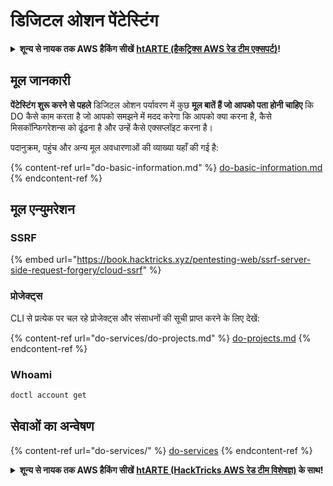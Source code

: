 # डिजिटल ओशन पेंटेस्टिंग

<details>

<summary><strong>शून्य से नायक तक AWS हैकिंग सीखें</strong> <a href="https://training.hacktricks.xyz/courses/arte"><strong>htARTE (हैकट्रिक्स AWS रेड टीम एक्सपर्ट)</strong></a><strong>!</strong></summary>

हैकट्रिक्स का समर्थन करने के अन्य तरीके:

* यदि आप चाहते हैं कि आपकी **कंपनी का विज्ञापन हैकट्रिक्स में दिखाई दे** या **हैकट्रिक्स को PDF में डाउनलोड करें**, तो [**सब्सक्रिप्शन प्लान्स**](https://github.com/sponsors/carlospolop) देखें!
* [**आधिकारिक PEASS & हैकट्रिक्स स्वैग**](https://peass.creator-spring.com) प्राप्त करें
* [**The PEASS Family**](https://opensea.io/collection/the-peass-family) की खोज करें, हमारा विशेष [**NFTs**](https://opensea.io/collection/the-peass-family) संग्रह
* 💬 [**Discord group**](https://discord.gg/hRep4RUj7f) में **शामिल हों** या [**telegram group**](https://t.me/peass) में या **Twitter** पर 🐦 [**@carlospolopm**](https://twitter.com/carlospolopm) को **फॉलो करें**.
* [**HackTricks**](https://github.com/carlospolop/hacktricks) और [**HackTricks Cloud**](https://github.com/carlospolop/hacktricks-cloud) github repos में PRs सबमिट करके अपनी हैकिंग ट्रिक्स साझा करें.

</details>

## मूल जानकारी

**पेंटेस्टिंग शुरू करने से पहले** डिजिटल ओशन पर्यावरण में कुछ **मूल बातें हैं जो आपको पता होनी चाहिए** कि DO कैसे काम करता है जो आपको समझने में मदद करेगा कि आपको क्या करना है, कैसे मिसकॉन्फिगरेशन्स को ढूंढना है और उन्हें कैसे एक्सप्लॉइट करना है।

पदानुक्रम, पहुंच और अन्य मूल अवधारणाओं की व्याख्या यहाँ की गई है:

{% content-ref url="do-basic-information.md" %}
[do-basic-information.md](do-basic-information.md)
{% endcontent-ref %}

## मूल एन्युमरेशन

### SSRF

{% embed url="https://book.hacktricks.xyz/pentesting-web/ssrf-server-side-request-forgery/cloud-ssrf" %}

### प्रोजेक्ट्स

CLI से प्रत्येक पर चल रहे प्रोजेक्ट्स और संसाधनों की सूची प्राप्त करने के लिए देखें:

{% content-ref url="do-services/do-projects.md" %}
[do-projects.md](do-services/do-projects.md)
{% endcontent-ref %}

### Whoami
```bash
doctl account get
```
## सेवाओं का अन्वेषण

{% content-ref url="do-services/" %}
[do-services](do-services/)
{% endcontent-ref %}

<details>

<summary><strong>शून्य से नायक तक AWS हैकिंग सीखें</strong> <a href="https://training.hacktricks.xyz/courses/arte"><strong>htARTE (HackTricks AWS रेड टीम विशेषज्ञ)</strong></a><strong> के साथ!</strong></summary>

HackTricks का समर्थन करने के अन्य तरीके:

* यदि आप चाहते हैं कि आपकी **कंपनी का विज्ञापन HackTricks में दिखाई दे** या **HackTricks को PDF में डाउनलोड करें**, तो [**सदस्यता योजनाओं**](https://github.com/sponsors/carlospolop) की जाँच करें!
* [**आधिकारिक PEASS & HackTricks स्वैग**](https://peass.creator-spring.com) प्राप्त करें
* [**The PEASS Family**](https://opensea.io/collection/the-peass-family) की खोज करें, हमारा विशेष [**NFTs**](https://opensea.io/collection/the-peass-family) संग्रह
* 💬 [**Discord समूह**](https://discord.gg/hRep4RUj7f) में **शामिल हों** या [**telegram समूह**](https://t.me/peass) में या **Twitter** 🐦 पर **मुझे फॉलो** करें [**@carlospolopm**](https://twitter.com/carlospolopm)**.**
* **HackTricks** के [**github repos**](https://github.com/carlospolop/hacktricks) और [**HackTricks Cloud**](https://github.com/carlospolop/hacktricks-cloud) में PRs सबमिट करके अपनी हैकिंग ट्रिक्स साझा करें.

</details>
